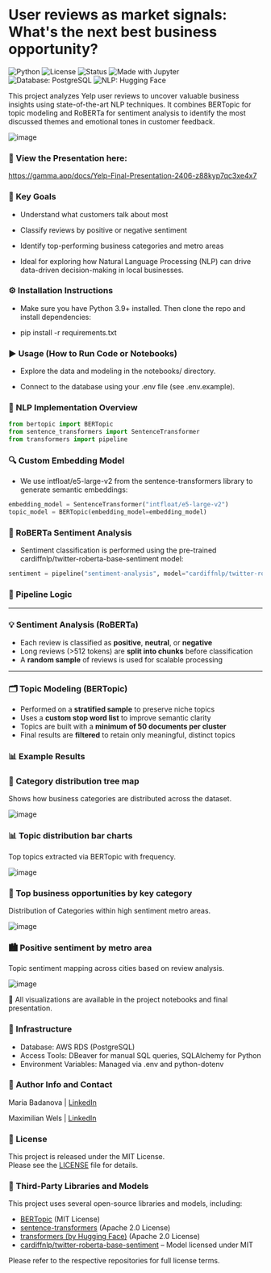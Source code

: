# User reviews as market signals: What's the next best business opportunity?

![Python](https://img.shields.io/badge/Python-3.9%2B-blue)
![License](https://img.shields.io/badge/License-MIT-green)
![Status](https://img.shields.io/badge/Status-Completed-brightgreen)
![Made with Jupyter](https://img.shields.io/badge/Made%20with-Jupyter-orange?logo=Jupyter)
![Database: PostgreSQL](https://img.shields.io/badge/Database-PostgreSQL-blue?logo=postgresql)
![NLP: Hugging Face](https://img.shields.io/badge/NLP-HuggingFace-yellow)

This project analyzes Yelp user reviews to uncover valuable business insights using state-of-the-art NLP techniques.
It combines BERTopic for topic modeling and RoBERTa for sentiment analysis to identify the most discussed themes and emotional tones in customer feedback.

![image](https://github.com/user-attachments/assets/807706a1-17ac-436f-937b-e652469dabf8)

### 🔗 View the Presentation here:

https://gamma.app/docs/Yelp-Final-Presentation-2406-z88kyp7qc3xe4x7

### 🎯 Key Goals

- Understand what customers talk about most

- Classify reviews by positive or negative sentiment

- Identify top-performing business categories and metro areas

- Ideal for exploring how Natural Language Processing (NLP) can drive data-driven decision-making in local businesses.

### ⚙️ Installation Instructions

- Make sure you have Python 3.9+ installed. Then clone the repo and install dependencies:

- pip install -r requirements.txt

### ▶️ Usage (How to Run Code or Notebooks)

- Explore the data and modeling in the notebooks/ directory.

- Connect to the database using your .env file (see .env.example).

### 🧠 NLP Implementation Overview
```python
from bertopic import BERTopic
from sentence_transformers import SentenceTransformer
from transformers import pipeline
```

### 🔍 Custom Embedding Model
- We use intfloat/e5-large-v2 from the sentence-transformers library to generate semantic embeddings:
```python
embedding_model = SentenceTransformer("intfloat/e5-large-v2")
topic_model = BERTopic(embedding_model=embedding_model)
```

### 💬 RoBERTa Sentiment Analysis
- Sentiment classification is performed using the pre-trained cardiffnlp/twitter-roberta-base-sentiment model:
```python
sentiment = pipeline("sentiment-analysis", model="cardiffnlp/twitter-roberta-base-sentiment")
```
### 🔄 Pipeline Logic

---

### 💡 Sentiment Analysis (RoBERTa)
- Each review is classified as **positive**, **neutral**, or **negative**  
- Long reviews (>512 tokens) are **split into chunks** before classification  
- A **random sample** of reviews is used for scalable processing  

---

### 🗂️ Topic Modeling (BERTopic)
- Performed on a **stratified sample** to preserve niche topics  
- Uses a **custom stop word list** to improve semantic clarity  
- Topics are built with a **minimum of 50 documents per cluster**  
- Final results are **filtered** to retain only meaningful, distinct topics  


### 📊 Example Results

### 📂 Category distribution tree map  
Shows how business categories are distributed across the dataset.

![image](https://github.com/user-attachments/assets/df9182de-5d39-4bbf-a2de-c986e3e1d93c)

### 📊 Topic distribution bar charts  
Top topics extracted via BERTopic with frequency.

![image](https://github.com/user-attachments/assets/80e9ddad-b6d8-4575-aed8-5c782a9ee466)

### 💼 Top business opportunities by key category  
Distribution of Categories within high sentiment metro areas.

![image](https://github.com/user-attachments/assets/0d34626f-ca15-44c0-a503-c6d8457d944f)

### 🏙️ Positive sentiment by metro area  
Topic sentiment mapping across cities based on review analysis.

![image](https://github.com/user-attachments/assets/e0bb2856-f299-4953-88a3-ecc94e269647)

📝 All visualizations are available in the project notebooks and final presentation.

### 🧰 Infrastructure

- Database: AWS RDS (PostgreSQL)
- Access Tools: DBeaver for manual SQL queries, SQLAlchemy for Python
- Environment Variables: Managed via .env and python-dotenv

### 👥 Author Info and Contact

Maria Badanova | [LinkedIn](https://www.linkedin.com/in/maria-badanova/)

Maximilian Wels | [LinkedIn](https://www.linkedin.com/in/maximilian-wels-76025810b/)

### 📄 License

This project is released under the MIT License.  
Please see the [LICENSE](./LICENSE) file for details.

### 🧠 Third-Party Libraries and Models

This project uses several open-source libraries and models, including:

- [BERTopic](https://github.com/MaartenGr/BERTopic) (MIT License)
- [sentence-transformers](https://github.com/UKPLab/sentence-transformers) (Apache 2.0 License)
- [transformers (by Hugging Face)](https://github.com/huggingface/transformers) (Apache 2.0 License)
- [cardiffnlp/twitter-roberta-base-sentiment](https://huggingface.co/cardiffnlp/twitter-roberta-base-sentiment) – Model licensed under MIT

Please refer to the respective repositories for full license terms.

